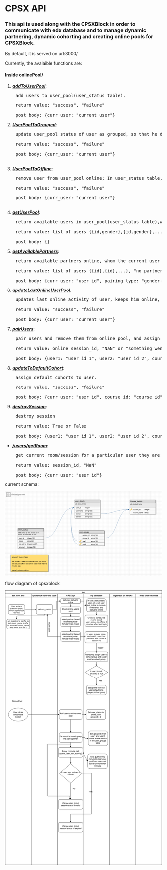 # CPSX API

### This api is used along with the CPSXBlock in order to communicate with edx database and to manage dynamic partnering, dynamic cohorting and creating online pools for CPSXBlock.

By default, it is served on url:3000/

Currently, the avalaible functions are:

#### Inside onlinePool/
1. <i><b><u>addToUserPool</b></u></i>:
<pre>
    add users to user_pool(user_status table). 

    return value: "success", "failure"

    post body: {curr_user: "current user"}
</pre>

2. <i><b><u>UserPoolToGrouped</b></u></i>:
<pre>
    update user_pool status of user as grouped, so that he doesn't show as available in the current online users available to be paired.

    return value: "success", "failure"

    post body: {curr_user: "current user"}
 </pre>   
3. <i><b><u>UserPoolToOffline</b></u></i>:
<pre>
    remove user from user_pool online; In user_status table, turn the status to offline

    return value: "success", "failure"

    post body: {curr_user: "current user"}
 </pre>   
4. <i><b><u>getUserPool</b></u></i>:
<pre>
    return available users in user_pool(user_status table),who are available to be connected

    return value: list of users {{id,gender},{id,gender},...}, "Pool empty"

    post body: {}
</pre>
5. <i><b><u>getAvailablePartners</b></u></i>:
<pre>
    return available partners online, whom the current user can be immediately paired with, based on match criteria, gender_homogenous, gender_heterogenous and first come first serve.

    return value: list of users {{id},{id},...}, "no partner available"

    post body: {curr_user: "user_id", pairing_type: "gender-homogeneous/gender-heterogeneous/FCFS"}
</pre>
6. <i><b><u>updateLastOnlineUserPool</b></u></i>:
<pre>
    updates last online activity of user, keeps him online, if this is not called for more than 5 minutes, the user status is set to offline, and is thrown out of the online available pool if not already paired.

    return value: "success", "failure"

    post body: {curr_user: "current user"}
</pre>
7. <i><b><u>pairUsers</b></u></i>:
<pre>
    pair users and remove them from online pool, and assign them to opposite cohorts if available for that course.

    return value: online session_id, "NaN" or "something went wrong"

    post body: {user1: "user_id_1", user2: "user_id_2", course_id: "course_id"}
</pre>
8. <i><b><u>updateToDefaultCohort</b></u></i>:
<pre>
    assign default cohorts to user.

    return value: "success", "failure"

    post body: {curr_user: "user_id", course_id: "course_id"}
</pre>
9. <i><b><u>destroySession</b></u></i>:
<pre>
    destroy session

    return value: True or False

    post body: {user1: "user_id_1", user2: "user_id_2", course_id: "course_id"}
</pre>
-  <i><b><u>/users/getRoom</b></u></i>:
<pre>
    get current room/session for a particular user they are part of.

    return value: session_id, "NaN"

    post body: {curr_user: "user_id"}
</pre>


current schema:

![schema image](images/schema.png)


flow diagram of cpsxblock

![flow chart](images/cpsxflow.png)